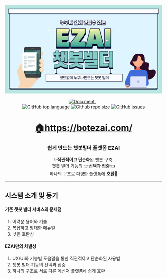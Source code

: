 
<p><a href='https://botezai.com/'><img src='https://github.com/Hanswind/EZ.ai/blob/master/ez.ai/client/src/objects/ezai_logo.png' /></a></p>

<div align='center'>
  <a href="https://github.com/Hanswind/EZ.ai/tree/master/documents">
    <img alt="Document" src="https://img.shields.io/badge/document-yes-important">
  </a>
  <img alt="" src="https://img.shields.io/badge/node-v.12.14.0-informational">
  <img alt="" src="https://img.shields.io/badge/npm-v.6.13.4-informational">
  <img alt="" src="https://img.shields.io/badge/yarn-v.1.22.4-informational"><br >
  <img alt="GitHub top language" src="https://img.shields.io/github/languages/top/Hanswind/EZ.ai?color=blueviolet"> 
  <img alt="GitHub repo size" src="https://img.shields.io/github/repo-size/Hanswind/EZ.ai?color=green"> 
  <a href="https://github.com/Hanswind/EZ.ai/issues">
    <img alt="GitHub issues" src="https://img.shields.io/github/issues/Hanswind/EZ.ai">
  </a>

</div>

<h1 align='middle'><a href='https://botezai.com/'>🏠https://botezai.com/</a></h1>
<h3 align='middle'> 쉽게 만드는 챗봇빌더 플랫폼 EZAI</h3>
                 
<p align='middle'>
✨<strong>직관적이고 단순화</strong>된 챗봇 구축.<br>
 챗봇 빌더 기능의 👉<strong>선택과 집중</strong>👈 <br>
 하나의 구조로 다양한 플랫폼에 <strong>호환</strong>💯<br>
</p>


---

## 시스템 소개 및 동기

#### 기존 챗봇 빌더 서비스의 문제점
1. 어려운 용어와 기술
2. 복잡하고 방대한 메뉴얼
3. 낮은 호환성

#### EZAI만의 차별성
1. UX/UI와 기능별 도움말을 통한 직관적이고 단순화된 사용법
2. 챗봇 빌더 기능의 선택과 집중
3. 하나의 구조로 서로 다른 메신저 플랫폼에 쉽게 호환
